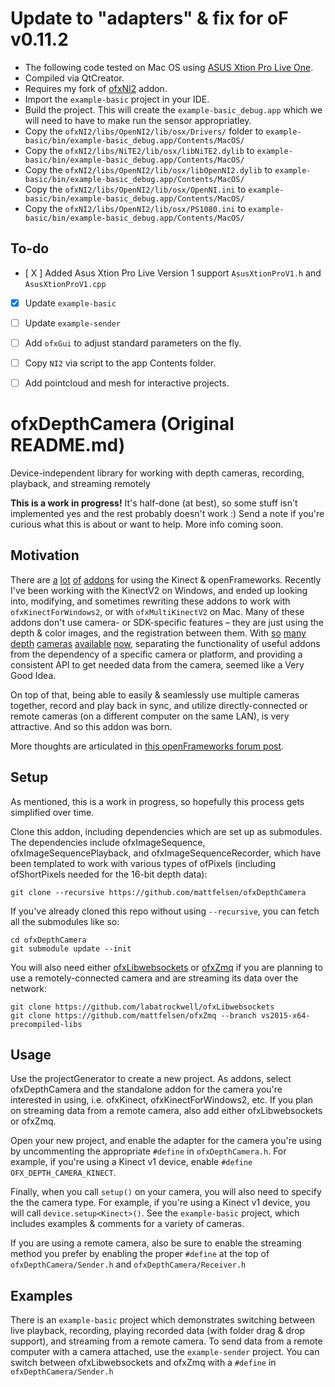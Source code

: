 # Update to "adapters" & fix for oF v0.11.2
- The following code tested on Mac OS using [ASUS Xtion Pro Live One](https://www.ebay.com/sch/i.html?_nkw=Xtion%20Pro&norover=1&mkevt=1&mkrid=711-156598-679417-4&mkcid=2&mkscid=102&keyword=xtion%20pro&crlp=435090577636_&MT_ID=585586&geo_id=10232&rlsatarget=kwd-298545702222&adpos=&device=c&mktype=&loc=1012782&poi=&abcId=1141816&cmpgn=6540188525&sitelnk=&adgroupid=80192734722&network=g&matchtype=b&gclid=Cj0KCQjwqNqkBhDlARIsAFaxvwzRqRFnLAOUf-khhaAQCMJdaMFRvWPwZikd99nu6FkNim8EV9erwHQaAuBLEALw_wcB).
- Compiled via QtCreator.
- Requires my fork of [ofxNI2](https://github.com/alptugan/ofxNI2/tree/master) addon.
- Import the `example-basic` project in your IDE. 
- Build the project. This will create the `example-basic_debug.app` which we will need to have to make run the sensor appropriatley. 
- Copy the `ofxNI2/libs/OpenNI2/lib/osx/Drivers/` folder to `example-basic/bin/example-basic_debug.app/Contents/MacOS/`
- Copy the `ofxNI2/libs/NiTE2/lib/osx/libNiTE2.dylib` to `example-basic/bin/example-basic_debug.app/Contents/MacOS/`
- Copy the `ofxNI2/libs/OpenNI2/lib/osx/libOpenNI2.dylib` to `example-basic/bin/example-basic_debug.app/Contents/MacOS/`
- Copy the `ofxNI2/libs/OpenNI2/lib/osx/OpenNI.ini` to `example-basic/bin/example-basic_debug.app/Contents/MacOS/`
- Copy the `ofxNI2/libs/OpenNI2/lib/osx/PS1080.ini` to `example-basic/bin/example-basic_debug.app/Contents/MacOS/`


## To-do
- [ X ] Added Asus Xtion Pro Live Version 1 support `AsusXtionProV1.h` and `AsusXtionProV1.cpp` 
- [X] Update `example-basic`
- [ ] Update `example-sender`
- [ ] Add `ofxGui` to adjust standard parameters on the fly.
- [ ] Copy `NI2` via script to the app Contents folder.
- [ ] Add pointcloud and mesh for interactive projects.





# ofxDepthCamera (Original README.md)

Device-independent library for working with depth cameras, recording, playback, and streaming remotely

**This is a work in progress!** It's half-done (at best), so some stuff isn't implemented yes and the rest probably doesn't work :) Send a note if you're curious what this is about or want to help. More info coming soon.

## Motivation

There are [a](https://github.com/genekogan/ofxKinectProjectorToolkit) [lot](https://github.com/kylemcdonald/ofxVirtualKinect) [of](https://github.com/dasaki/ofxKinectBlobTracker) [addons](https://github.com/toyoshim/ofxRemoteKinect) for using the Kinect & openFrameworks. Recently I've been working with the KinectV2 on Windows, and ended up looking into, modifying, and sometimes rewriting these addons to work with `ofxKinectForWindows2`, or with `ofxMultiKinectV2` on Mac. Many of these addons don't use camera- or SDK-specific features – they are just using the depth & color images, and the registration between them. With [so](http://www.xbox.com/en-US/xbox-360/accessories/kinect) [many](http://www.xbox.com/en-US/xbox-one/accessories/kinect-for-xbox-one) [depth](http://click.intel.com/intel-realsense-developer-kit.html) [cameras](https://orbbec3d.com) [available](http://structure.io) [now](https://www.asus.com/3D-Sensor/), separating the functionality of useful addons from the dependency of a specific camera or platform, and providing a consistent API to get needed data from the camera, seemed like a Very Good Idea.

On top of that, being able to easily & seamlessly use multiple cameras together, record and play back in sync, and utilize directly-connected or remote cameras (on a different computer on the same LAN), is very attractive. And so this addon was born.

More thoughts are articulated in [this openFrameworks forum post](http://forum.openframeworks.cc/t/new-addon-ofxdepthcamera/20987).


## Setup

As mentioned, this is a work in progress, so hopefully this process gets simplified over time.

Clone this addon, including dependencies which are set up as submodules. The dependencies include ofxImageSequence, ofxImageSequencePlayback, and ofxImageSequenceRecorder, which have been templated to work with various types of ofPixels (including ofShortPixels needed for the 16-bit depth data):

```
git clone --recursive https://github.com/mattfelsen/ofxDepthCamera
```

If you've already cloned this repo without using `--recursive`, you can fetch all the submodules like so:

```
cd ofxDepthCamera
git submodule update --init
```

You will also need either [ofxLibwebsockets](https://github.com/labatrockwell/ofxLibwebsockets) or [ofxZmq](https://github.com/mattfelsen/ofxZmq/tree/vs2015-x64-precompiled-libs) if you are planning to use a remotely-connected camera and are streaming its data over the network:

```
git clone https://github.com/labatrockwell/ofxLibwebsockets
git clone https://github.com/mattfelsen/ofxZmq --branch vs2015-x64-precompiled-libs
```

## Usage

Use the projectGenerator to create a new project. As addons, select ofxDepthCamera and the standalone addon for the camera you're interested in using, i.e. ofxKinect, ofxKinectForWindows2, etc. If you plan on streaming data from a remote camera, also add either ofxLibwebsockets or ofxZmq.

Open your new project, and enable the adapter for the camera you're using by uncommenting the appropriate `#define` in `ofxDepthCamera.h`. For example, if you're using a Kinect v1 device, enable `#define OFX_DEPTH_CAMERA_KINECT`.

Finally, when you call `setup()` on your camera, you will also need to specify the the camera type. For example, if you're using a Kinect v1 device, you will call `device.setup<Kinect>()`. See the `example-basic` project, which includes examples & comments for a variety of cameras.

If you are using a remote camera, also be sure to enable the streaming method you prefer by enabling the proper `#define` at the top of `ofxDepthCamera/Sender.h` and `ofxDepthCamera/Receiver.h`

## Examples

There is an `example-basic` project which demonstrates switching between live playback, recording, playing recorded data (with folder drag & drop support), and streaming from a remote camera. To send data from a remote computer with a camera attached, use the `example-sender` project. You can switch between ofxLibwebsockets and ofxZmq with a `#define` in `ofxDepthCamera/Sender.h`
